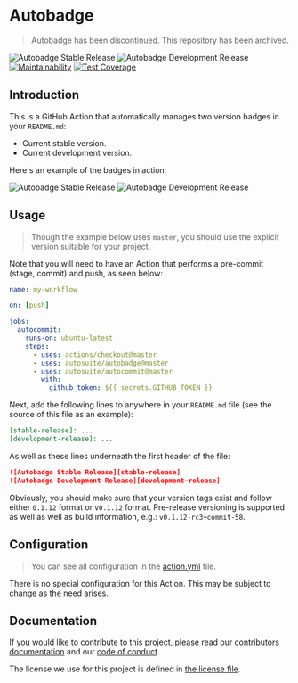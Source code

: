 # Autobadge

> Autobadge has been discontinued. This repository has been archived.

![Autobadge Stable Release][stable-release]
![Autobadge Development Release][development-release]
[![Maintainability][quality-image]][quality-link]
[![Test Coverage][coverage-image]][coverage-link]

[stable-release]: https://img.shields.io/static/v1?label=stable&message=v0.1.0&color=blue
[development-release]: https://img.shields.io/static/v1?label=in-dev&message=v0.1.0&color=red
[quality-image]: https://api.codeclimate.com/v1/badges/74ffb9e627a105dd7a43/maintainability
[quality-link]: https://codeclimate.com/github/autosuite/autobadge/maintainability
[coverage-image]: https://api.codeclimate.com/v1/badges/74ffb9e627a105dd7a43/test_coverage
[coverage-link]: https://codeclimate.com/github/autosuite/autobadge/test_coverage

## Introduction

This is a GitHub Action that automatically manages two version badges in your `README.md`:

- Current stable version.
- Current development version.

Here's an example of the badges in action:

![Autobadge Stable Release][example-stable-release]
![Autobadge Development Release][example-development-release]

[example-stable-release]: https://img.shields.io/static/v1?label=stable&message=v0.1.0&color=purple
[example-development-release]: https://img.shields.io/static/v1?label=develop&message=v0.2.0-rc2&color=purple

## Usage

> Though the example below uses `master`, you should use the explicit version suitable for your project.

Note that you will need to have an Action that performs a pre-commit (stage, commit) and push, as seen below:

```yaml
name: my-workflow

on: [push]

jobs:
  autocommit:
    runs-on: ubuntu-latest
    steps:
      - uses: actions/checkout@master
      - uses: autosuite/autobadge@master
      - uses: autosuite/autocommit@master
        with:
          github_token: ${{ secrets.GITHUB_TOKEN }}
```

Next, add the following lines to anywhere in your `README.md` file (see the source of this file as an example):

```md
[stable-release]: ...
[development-release]: ...
```

As well as these lines underneath the first header of the file:

```md
![Autobadge Stable Release][stable-release]
![Autobadge Development Release][development-release]
```

Obviously, you should make sure that your version tags exist and follow either `0.1.12` format or `v0.1.12` format.
Pre-release versioning is supported as well as well as build information, e.g.: `v0.1.12-rc3+commit-58`.

## Configuration

> You can see all configuration in the [action.yml](action.yml) file.

There is no special configuration for this Action. This may be subject to change as the need arises.

## Documentation

If you would like to contribute to this project, please read our [contributors documentation](CONTRIBUTING.md) and
our [code of conduct](CODE_OF_CONDUCT.md).

The license we use for this project is defined in [the license file](LICENSE).
